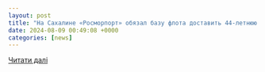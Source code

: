 ```yaml
---
layout: post
title: "На Сахалине «Росморпорт» обязал базу флота доставить 44-летнюю баржу «своим ходом» | SAKH.ONLINE"
date: 2024-08-09 00:49:08 +0000
categories: [news]
---
```


[Читати далі](https://sakh.online/news/18/2024-08-09/na-sahaline-rosmorport-obyazal-bazu-flota-dostavit-44-letnyuyu-barzhu-svoim-hodom-433253)
